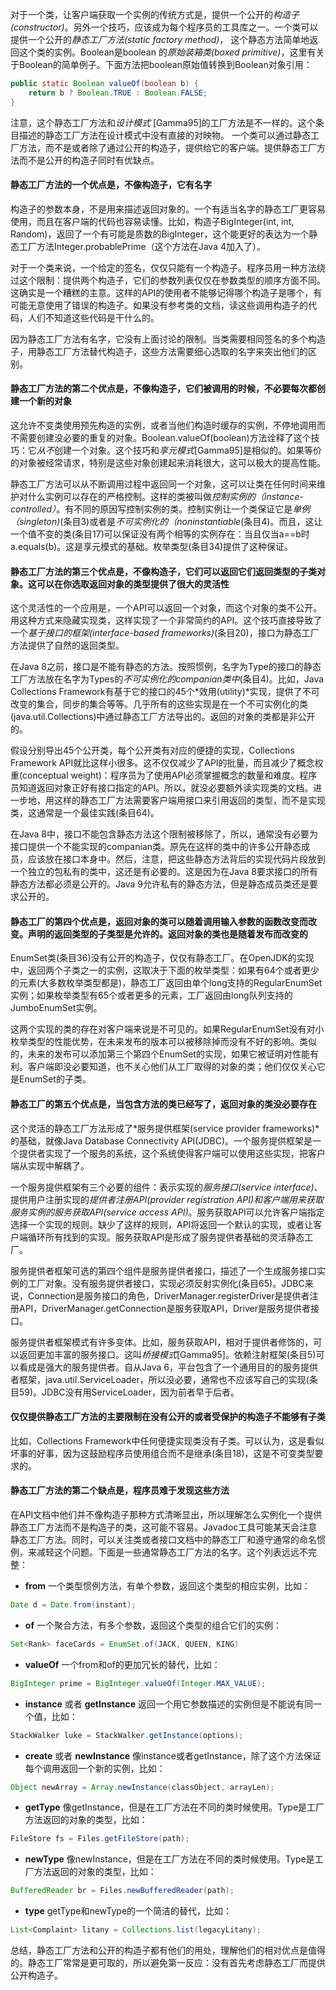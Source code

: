 
对于一个类，让客户端获取一个实例的传统方式是，提供一个公开的*构造子(constructor)*。另外一个技巧，应该成为每个程序员的工具库之一。一个类可以提供一个公开的*静态工厂方法(static factory method)*， 这个静态方法简单地返回这个类的实例。Boolean是boolean 的*原始装箱类(boxed primitive)*，这里有关于Boolean的简单例子。下面方法把boolean原始值转换到Boolean对象引用：
```java
public static Boolean valueOf(boolean b) {
    return b ? Boolean.TRUE : Boolean.FALSE;
}
```
注意，这个静态工厂方法和*设计模式* [Gamma95]的工厂方法是不一样的。这个条目描述的静态工厂方法在设计模式中没有直接的对映物。
一个类可以通过静态工厂方法，而不是或者除了通过公开的构造子，提供给它的客户端。提供静态工厂方法而不是公开的构造子同时有优缺点。

#### 静态工厂方法的一个优点是，不像构造子，它有名字

构造子的参数本身，不是用来描述返回对象的。一个有适当名字的静态工厂更容易使用，而且在客户端的代码也容易读懂。比如，构造子BigInteger(int, int, Random)，返回了一个有可能是质数的BigInteger，这个能更好的表达为一个静态工厂方法Integer.probablePrime（这个方法在Java 4加入了）。

对于一个类来说，一个给定的签名，仅仅只能有一个构造子。程序员用一种方法绕过这个限制：提供两个构造子，它们的参数列表仅仅在参数类型的顺序方面不同。这确实是一个糟糕的主意。这样的API的使用者不能够记得哪个构造子是哪个，有可能无意使用了错误的构造子。如果没有参考类的文档，读这些调用构造子的代码，人们不知道这些代码是干什么的。

因为静态工厂方法有名字，它没有上面讨论的限制。当类需要相同签名的多个构造子，用静态工厂方法替代构造子，这些方法需要细心选取的名字来突出他们的区别。

#### 静态工厂方法的第二个优点是，不像构造子，它们被调用的时候，不必要每次都创建一个新的对象

这允许不变类使用预先构造的实例，或者当他们构造时缓存的实例，不停地调用而不需要创建没必要的重复的对象。Boolean.valueOf(boolean)方法诠释了这个技巧：它*从不*创建一个对象。这个技巧和*享元模式*[Gamma95]是相似的。如果等价的对象被经常请求，特别是这些对象创建起来消耗很大，这可以极大的提高性能。

静态工厂方法可以从不断调用过程中返回同一个对象，这可以让类在任何时间来维护对什么实例可以存在的严格控制。这样的类被叫做*控制实例的（instance-controlled）*。有不同的原因写控制实例的类。控制实例让一个类保证它是*单例（singleton)*(条目3)或者是*不可实例化的（noninstantiable*(条目4)。而且，这让一个值不变的类(条目17)可以保证没有两个相等的实例存在：当且仅当a==b时a.equals(b)。这是享元模式的基础。枚举类型(条目34)提供了这种保证。

#### 静态工厂方法的第三个优点是，不像构造子，它们可以返回它们返回类型的子类对象。这可以在你选取返回对象的类型提供了很大的灵活性

这个灵活性的一个应用是，一个API可以返回一个对象，而这个对象的类不公开。用这种方式来隐藏实现类，这样实现了一个非常简约的API。这个技巧直接导致了一个*基于接口的框架(interface-based frameworks)*(条目20)，接口为静态工厂方法提供了自然的返回类型。

在Java 8之前，接口是不能有静态的方法。按照惯例，名字为Type的接口的静态工厂方法放在名字为Types的*不可实例化的companian类中*(条目4)。比如，Java Collections Framework有基于它的接口的45个*效用(utility)*实现，提供了不可改变的集合，同步的集合等等。几乎所有的这些实现是在一个不可实例化的类(java.util.Collections)中通过静态工厂方法导出的。返回的对象的类都是非公开的。

假设分别导出45个公开类，每个公开类有对应的便捷的实现，Collections Framework API就比这样小很多。这不仅仅减少了API的批量，而且减少了概念权重(conceptual weight)：程序员为了使用API必须掌握概念的数量和难度。程序员知道返回对象正好有接口指定的API。所以，就没必要额外读实现类的文档。进一步地，用这样的静态工厂方法需要客户端用接口来引用返回的类型，而不是实现类，这通常是一个最佳实践(条目64)。

在Java 8中，接口不能包含静态方法这个限制被移除了，所以，通常没有必要为接口提供一个不能实现的companian类。原先在这样的类中的许多公开静态成员，应该放在接口本身中。然后，注意，把这些静态方法背后的实现代码片段放到一个独立的包私有的类中，这还是有必要的。这是因为在Java 8要求接口的所有静态方法都必须是公开的。Java 9允许私有的静态方法，但是静态成员类还是要求公开的。

#### 静态工厂的第四个优点是，返回对象的类可以随着调用输入参数的函数改变而改变。声明的返回类型的子类型是允许的。返回对象的类也是随着发布而改变的

EnumSet类(条目36)没有公开的构造子，仅仅有静态工厂。在OpenJDK的实现中，返回两个子类之一的实例，这取决于下面的枚举类型：如果有64个或者更少的元素(大多数枚举类型都是)，静态工厂返回由单个long支持的RegularEnumSet实例；如果枚举类型有65个或者更多的元素，工厂返回由long队列支持的JumboEnumSet实例。

这两个实现的类的存在对客户端来说是不可见的。如果RegularEnumSet没有对小枚举类型的性能优势，在未来发布的版本可以被移除掉而没有不好的影响。类似的，未来的发布可以添加第三个第四个EnumSet的实现，如果它被证明对性能有利。客户端即没必要知道，也不关心他们从工厂取得的对象的类；他们仅仅关心它是EnumSet的子类。

#### 静态工厂的第五个优点是，当包含方法的类已经写了，返回对象的类没必要存在

这个灵活的静态工厂方法形成了*服务提供框架(service provider frameworks)*的基础，就像Java Database Connectivity API(JDBC)。一个服务提供框架是一个提供者实现了一个服务的系统，这个系统使得客户端可以使用这些实现，把客户端从实现中解耦了。

一个服务提供框架有三个必要的组件：表示实现的*服务接口(service interface)*、提供用户注册实现的*提供者注册API(provider registration API)*和客户端用来获取服务实例的*服务获取API(service access API)*。服务获取API可以允许客户端指定选择一个实现的规则。缺少了这样的规则，API将返回一个默认的实现，或者让客户端循环所有找到的实现。服务获取API是形成了服务提供者基础的灵活静态工厂。

服务提供者框架可选的第四个组件是服务提供者接口，描述了一个生成服务接口实例的工厂对象。没有服务提供者接口，实现必须反射实例化(条目65)。JDBC来说，Connection是服务接口的角色，DriverManager.registerDriver是提供者注册API，DriverManager.getConnection是服务获取API，Driver是服务提供者接口。

服务提供者框架模式有许多变体。比如，服务获取API，相对于提供者修饰的，可以返回更加丰富的服务接口。这叫*桥接模式*[Gamma95]。依赖注射框架(条目5)可以看成是强大的服务提供者。自从Java 6，平台包含了一个通用目的的服务提供者框架，java.util.ServiceLoader，所以没必要，通常也不应该写自己的实现(条目59)。JDBC没有用ServiceLoader，因为前者早于后者。

#### 仅仅提供静态工厂方法的主要限制在没有公开的或者受保护的构造子不能够有子类

比如，Collections Framework中任何便捷实现类没有子类。可以认为，这是看似坏事的好事，因为这鼓励程序员使用组合而不是继承(条目18)，这是不可变类型要求的。

#### 静态工厂方法的第二个缺点是，程序员难于发现这些方法

在API文档中他们并不像构造子那种方式清晰显出，所以理解怎么实例化一个提供静态工厂方法而不是构造子的类，这可能不容易。Javadoc工具可能某天会注意静态工厂方法。同时，可以关注类或者接口文档中的静态工厂和遵守通常的命名惯例，来减轻这个问题。下面是一些通常静态工厂方法的名字。这个列表远远不完整：

 - **from**  一个类型惯例方法，有单个参数，返回这个类型的相应实例，比如：
```java
Date d = Date.from(instant);
```
 - **of**  一个聚合方法，有多个参数，返回这个类型的组合它们的实例：
```java
Set<Rank> faceCards = EnumSet.of(JACK, QUEEN, KING)
```
 - **valueOf**  一个from和of的更加冗长的替代，比如： 
```java
BigInteger prime = BigInteger.valueOf(Integer.MAX_VALUE); 
```
 - **instance** 或者 **getInstance**  返回一个用它参数描述的实例但是不能说有同一个值，比如：
```java
StackWalker luke = StackWalker.getInstance(options);
```
 - **create** 或者 **newInstance**  像instance或者getInstance，除了这个方法保证每个调用返回一个新的实例，比如：
```java
Object newArray = Array.newInstance(classObject, arrayLen);
```
 - **getType**  像getInstance，但是在工厂方法在不同的类时候使用。Type是工厂方法返回的对象的类型，比如：
```java
FileStore fs = Files.getFileStore(path);
```
 - **newType**  像newInstance，但是在工厂方法在不同的类时候使用。Type是工厂方法返回的对象的类型，比如：
```java
BufferedReader br = Files.newBufferedReader(path);
```
 - **type**  getType和newType的一个简洁的替代，比如：
```java
List<Complaint> litany = Collections.list(legacyLitany);
```

 总结，静态工厂方法和公开的构造子都有他们的用处，理解他们的相对优点是值得的。静态工厂常常是更可取的，所以避免第一反应：没有首先考虑静态工厂而提供公开构造子。


